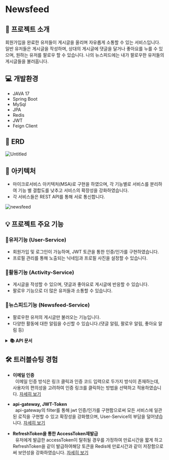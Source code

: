 # Newsfeed
## 📜 프로젝트 소개
회원가입을 완료한 유저들이 게시글을 올리며 자유롭게 소통할 수 있는 서비스입니다.
일반 유저들은 게시글을 작성하며, 상대의 게시글에 댓글을 달거나 좋아요를 누를 수 있으며, 원하는 유저를 팔로우 할 수 있습니다.
나의 뉴스피드에는 내가 팔로우한 유저들의 게시글들을 불러옵니다.

## 💻 개발환경
- JAVA 17
- Spring Boot
- MySql
- JPA
- Redis
- JWT
- Feign Client

## 📝 ERD
![Untitled](https://github.com/skroy0513/MSA-newsfeed/assets/117910568/27a2510d-79d3-4017-bfd8-4b7b5d185990)


## 📡 아키텍처
- 마이크로서비스 아키텍처(MSA)로 구현을 하였으며, 각 기능별로 서비스를 분리하여 기능 별 결합도를 낮추고 서비스의 확장성을 강화하였습니다.
- 각 서비스들은 REST API를 통해 서로 통신합니다.
  
![newsfeed](https://github.com/skroy0513/MSA-newsfeed/assets/117910568/d2a3801b-8c13-4a73-8b9e-5cfd2823ff81)


## 💡 프로젝트 주요 기능
### 👤유저기능 (User-Service)
- 회원가입 및 로그인이 가능하며, JWT 토큰을 통한 인증/인가를 구현하였습니다.
- 프로필 관리를 통해 노출되는 닉네임과 프로필 사진을 설정할 수 있습니다.
### 🏃활동기능 (Activity-Service)
- 게시글을 작성할 수 있으며, 댓글과 좋아요로 게시글에 반응할 수 있습니다.
- 팔로우 기능으로 더 많은 유저들과 소통할 수 있습니다.
### 📰뉴스피드기능 (Newsfeed-Service)
- 팔로우한 유저의 게시글만 불러오는 기능입니다.
- 다양한 활동에 대한 알림을 수신할 수 있습니다.(댓글 알림, 팔로우 알림, 좋아요 알림 등)

<details>
<summary><b> 📚 API 문서</b></summary>
<div markdown="1">
  
![user-service](https://github.com/skroy0513/MSA-newsfeed/assets/117910568/e244380f-0e8f-4934-9f12-0ea8c4f4a3a9)
![activity-service](https://github.com/skroy0513/MSA-newsfeed/assets/117910568/4bc4965d-4255-432b-ba78-c0aa8adb547b)
![newsfeed-service](https://github.com/skroy0513/MSA-newsfeed/assets/117910568/43f8c464-1c83-43dc-b37b-b313dabc20df)

</div>
</details>

## 🛠️ 트러블슈팅 경험
- <b>이메일 인증</b><br>&nbsp;&nbsp;이메일 인증 방식은 링크 클릭과 인증 코드 입력으로 두가지 방식이 존재하는데, 사용자의 편의성을 고려하여 인증 링크를 클릭하는 방법을 선택하고 적용하였습니다. [자세히 보기](https://skroy0513.tistory.com/15)
  
- <b>api-gateway, JWT-Token</b><br>&nbsp;&nbsp;api-gateway의 filter를 통해 jwt 인증/인가를 구현함으로써 모든 서비스에 일관된 로직을 구현할 수 있고 확장성을 강화했으며, User-Service의 부담을 덜어냈습니다. [자세히 보기](https://skroy0513.tistory.com/16)
 
- <b>RefreshToken을 통한 AccessToken재발급</b><br>&nbsp;&nbsp;유저에게 발급한 accessToken이 탈취될 경우를 가정하여 만료시간을 짧게 하고 RefreshToken을 같이 발급하여해당 토큰을 Redis에 만료시간과 같이 저장함으로써 보안성을 강화하였습니다. [자세히 보기](https://skroy0513.tistory.com/17)

